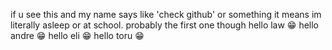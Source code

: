if u see this and my name says like 'check github' or something it means im literally asleep or at school. probably the first one though
hello law 😁 hello andre 😁 hello eli 😁 hello toru 😁
